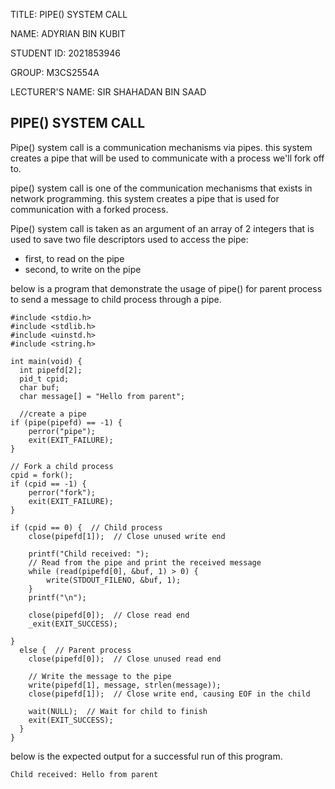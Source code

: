 TITLE: PIPE() SYSTEM CALL

NAME: ADYRIAN BIN KUBIT

STUDENT ID: 2021853946

GROUP: M3CS2554A

LECTURER'S NAME: SIR SHAHADAN BIN SAAD


PIPE() SYSTEM CALL
------------------

Pipe() system call is a communication mechanisms via pipes. this system creates a pipe that will be used to communicate with a process we'll fork off to. 

pipe() system call is one of the communication mechanisms that exists in network programming. this system creates a pipe that is used for communication with a forked process.

Pipe() system call is taken as an argument of an array of 2 integers that is used to save two file descriptors used to access the pipe:
 - first, to read on the pipe
 - second, to write on the pipe

below is a program that demonstrate the usage of pipe() for parent process to send a message to child process through a pipe. 

    #include <stdio.h>
    #include <stdlib.h>
    #include <uinstd.h>
    #include <string.h>

    int main(void) {
      int pipefd[2];
      pid_t cpid;
      char buf;
      char message[] = "Hello from parent";

      //create a pipe
    if (pipe(pipefd) == -1) {
        perror("pipe");
        exit(EXIT_FAILURE);
    }

    // Fork a child process
    cpid = fork();
    if (cpid == -1) {
        perror("fork");
        exit(EXIT_FAILURE);
    }

    if (cpid == 0) {  // Child process
        close(pipefd[1]);  // Close unused write end

        printf("Child received: ");
        // Read from the pipe and print the received message
        while (read(pipefd[0], &buf, 1) > 0) {
            write(STDOUT_FILENO, &buf, 1);
        }
        printf("\n");

        close(pipefd[0]);  // Close read end
        _exit(EXIT_SUCCESS);

    }
      else {  // Parent process
        close(pipefd[0]);  // Close unused read end

        // Write the message to the pipe
        write(pipefd[1], message, strlen(message));
        close(pipefd[1]);  // Close write end, causing EOF in the child

        wait(NULL);  // Wait for child to finish
        exit(EXIT_SUCCESS);
      }
    }
    

below is the expected output for a successful run of this program.
```
Child received: Hello from parent
```
